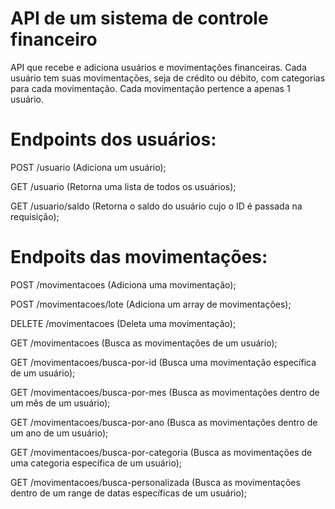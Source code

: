 # API de um sistema de controle financeiro

API que recebe e adiciona usuários e movimentações financeiras.
Cada usuário tem suas movimentações, seja de crédito ou débito, com categorias para cada movimentação.
Cada movimentação pertence a apenas 1 usuário.

# Endpoints dos usuários:
POST /usuario (Adiciona um usuário);

GET /usuario (Retorna uma lista de todos os usuários);

GET /usuario/saldo (Retorna o saldo do usuário cujo o ID é passada na requisição);

# Endpoits das movimentações:
POST /movimentacoes (Adiciona uma movimentação);

POST /movimentacoes/lote (Adiciona um array de movimentações);

DELETE /movimentacoes (Deleta uma movimentação);

GET /movimentacoes (Busca as movimentações de um usuário);

GET /movimentacoes/busca-por-id (Busca uma movimentação específica de um usuário);

GET /movimentacoes/busca-por-mes (Busca as movimentações dentro de um mês de um usuário);

GET /movimentacoes/busca-por-ano (Busca as movimentações dentro de um ano de um usuário);

GET /movimentacoes/busca-por-categoria (Busca as movimentações de uma categoria específica de um usuário);

GET /movimentacoes/busca-personalizada (Busca as movimentações dentro de um range de datas específicas de um usuário);
